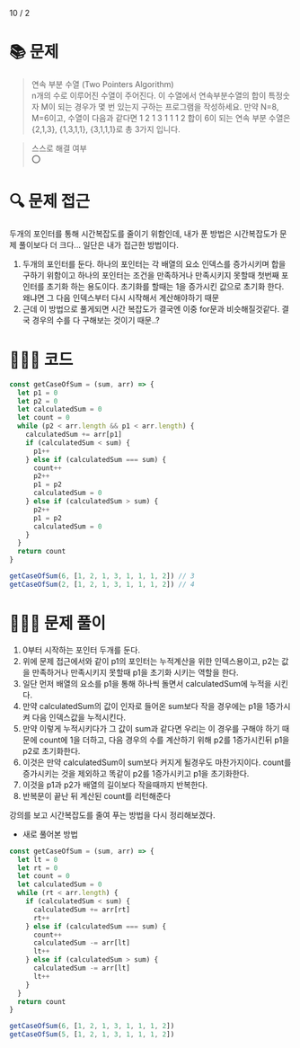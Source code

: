 10 / 2

# 📚 문제

> 연속 부분 수열 (Two Pointers Algorithm) <br/>
> n개의 수로 이루어진 수열이 주어진다. 이 수열에서 연속부분수열의 합이 특정숫자 M이 되는 경우가 몇 번 있는지 구하는 프로그램을 작성하세요. 만약 N=8, M=6이고, 수열이 다음과 같다면 1 2 1 3 1 1 1 2 합이 6이 되는 연속 부분 수열은 {2,1,3}, {1,3,1,1}, {3,1,1,1}로 총 3가지 입니다.

> 스스로 해결 여부 <br />
> ⭕️

# 🔍 문제 접근

두개의 포인터를 통해 시간복잡도를 줄이기 위함인데, 내가 푼 방법은 시간복잡도가 문제 풀이보다 더 크다... 일단은 내가 접근한 방법이다.

1. 두개의 포인터를 둔다. 하나의 포인터는 각 배열의 요소 인덱스를 증가시키며 합을 구하기 위함이고 하나의 포인터는 조건을 만족하거나 만족시키지 못할때 첫번째 포인터를 초기화 하는 용도이다. 초기화를 할때는 1을 증가시킨 값으로 초기화 한다. 왜냐면 그 다음 인덱스부터 다시 시작해서 계산해야하기 때문
2. 근데 이 방법으로 풀게되면 시간 복잡도가 결국엔 이중 for문과 비슷해질것같다. 결국 경우의 수를 다 구해보는 것이기 때문..?

# 👩🏻‍💻 코드

```javascript
const getCaseOfSum = (sum, arr) => {
  let p1 = 0
  let p2 = 0
  let calculatedSum = 0
  let count = 0
  while (p2 < arr.length && p1 < arr.length) {
    calculatedSum += arr[p1]
    if (calculatedSum < sum) {
      p1++
    } else if (calculatedSum === sum) {
      count++
      p2++
      p1 = p2
      calculatedSum = 0
    } else if (calculatedSum > sum) {
      p2++
      p1 = p2
      calculatedSum = 0
    }
  }
  return count
}

getCaseOfSum(6, [1, 2, 1, 3, 1, 1, 1, 2]) // 3
getCaseOfSum(2, [1, 2, 1, 3, 1, 1, 1, 2]) // 4
```

# 🕵🏻‍♀️ 문제 풀이

1. 0부터 시작하는 포인터 두개를 둔다.
2. 위에 문제 접근에서와 같이 p1의 포인터는 누적계산을 위한 인덱스용이고, p2는 값을 만족하거나 만족시키지 못할때 p1을 초기화 시키는 역할을 한다.
3. 일단 먼저 배열의 요소를 p1을 통해 하나씩 돌면서 calculatedSum에 누적을 시킨다.
4. 만약 calculatedSum의 값이 인자로 들어온 sum보다 작을 경우에는 p1을 1증가시켜 다음 인덱스값을 누적시킨다.
5. 만약 이렇게 누적시키다가 그 값이 sum과 같다면 우리는 이 경우를 구해야 하기 때문에 count에 1을 더하고, 다음 경우의 수를 계산하기 위해 p2를 1증가시킨뒤 p1을 p2로 초기화한다.
6. 이것은 만약 calculatedSum이 sum보다 커지게 될경우도 마찬가지이다. count를 증가시키는 것을 제외하고 똑같이 p2를 1증가시키고 p1을 초기화한다.
7. 이것을 p1과 p2가 배열의 길이보다 작을때까지 반복한다.
8. 반복문이 끝난 뒤 계산된 count를 리턴해준다

강의를 보고 시간복잡도를 줄여 푸는 방법을 다시 정리해보겠다.

- 새로 풀어본 방법

```javascript
const getCaseOfSum = (sum, arr) => {
  let lt = 0
  let rt = 0
  let count = 0
  let calculatedSum = 0
  while (rt < arr.length) {
    if (calculatedSum < sum) {
      calculatedSum += arr[rt]
      rt++
    } else if (calculatedSum === sum) {
      count++
      calculatedSum -= arr[lt]
      lt++
    } else if (calculatedSum > sum) {
      calculatedSum -= arr[lt]
      lt++
    }
  }
  return count
}

getCaseOfSum(6, [1, 2, 1, 3, 1, 1, 1, 2])
getCaseOfSum(5, [1, 2, 1, 3, 1, 1, 1, 2])
```
